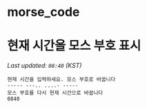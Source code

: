 # morse_code
# 현재 시간을 모스 부호 표시
<!-- MORSE_TIME_START -->
_Last updated: `08:40` (KST)_

```
현재 시간을 입력하세요. 모스 부호로 바꿉니다
----- ---.. ....- -----
모스 부호를 다시 현재 시간으로 바꿉니다
0840
```
<!-- MORSE_TIME_END -->
